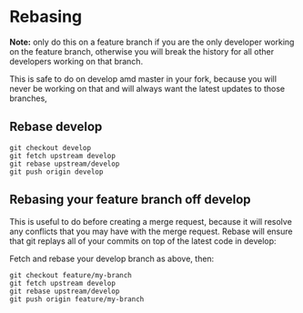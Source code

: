 Rebasing
========

**Note:** only do this on a feature branch if you are the only developer working
on the feature branch, otherwise you will break the history for all other developers working on
that branch.

This is safe to do on develop amd master in your fork, because you
will never be working on that and will always want the latest updates to those
branches,

Rebase develop
--------------

    git checkout develop
    git fetch upstream develop
    git rebase upstream/develop
    git push origin develop

Rebasing your feature branch off develop
----------------------------------------

This is useful to do before creating a merge request, because it will resolve
any conflicts that you may have with the merge request. Rebase will ensure that
git replays all of your commits on top of the latest code in develop:

Fetch and rebase your develop branch as above, then:

    git checkout feature/my-branch
    git fetch upstream develop
    git rebase upstream/develop
    git push origin feature/my-branch
